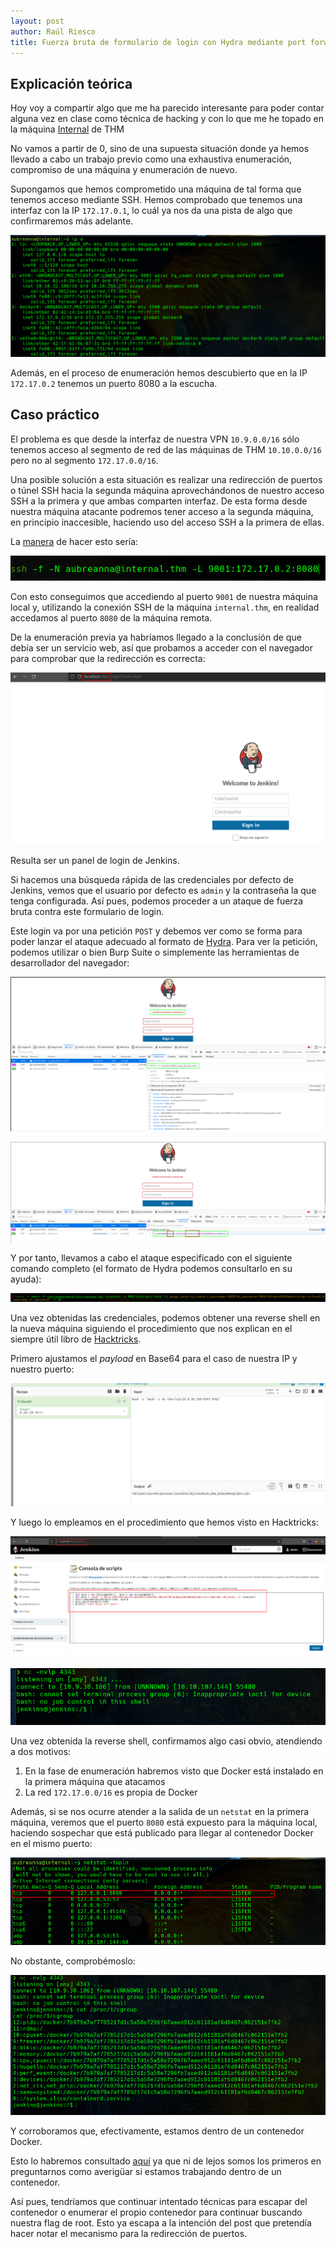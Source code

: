 ```yaml
---
layout: post
author: Raúl Riesco
title: Fuerza bruta de formulario de login con Hydra mediante port forwarding
---
```


## Explicación teórica
Hoy voy a compartir algo que me ha parecido interesante para poder contar alguna vez en clase como técnica de hacking y con lo que me he topado en la máquina [Internal](https://tryhackme.com/room/internal) de THM

No vamos a partir de 0, sino de una supuesta situación donde ya hemos llevado a cabo un trabajo previo como una exhaustiva enumeración, compromiso de una máquina y enumeración de nuevo.

Supongamos que hemos comprometido una máquina de tal forma que tenemos acceso mediante SSH. Hemos comprobado que tenemos una interfaz con la IP `172.17.0.1`, lo cuál ya nos da una pista de algo que confirmaremos más adelante. 

![](../img/hydra/ip-a.png)

Además, en el proceso de enumeración hemos descubierto que en la IP `172.17.0.2` tenemos un puerto 8080 a la escucha.


## Caso práctico
El problema es que desde la interfaz de nuestra VPN `10.9.0.0/16` sólo tenemos acceso al segmento de red de las máquinas de THM `10.10.0.0/16` pero no al segmento `172.17.0.0/16`. 

Una posible solución a esta situación es realizar una redirección de puertos o túnel SSH hacia la segunda máquina aprovechándonos de nuestro acceso SSH a la primera y que ambas comparten interfaz. De esta forma desde nuestra máquina atacante podremos tener acceso a la segunda máquina, en principio inaccesible, haciendo uso del acceso SSH a la primera de ellas.

La [manera](https://www.tecmint.com/create-ssh-tunneling-port-forwarding-in-linux/) de hacer esto sería:

![](../img/hydra/tunelSSH.png)

Con esto conseguimos que accediendo al puerto `9001` de nuestra máquina local y, utilizando la conexión SSH de la máquina `internal.thm`, en realidad accedamos al puerto `8080` de la máquina remota. 

De la enumeración previa ya habríamos llegado a la conclusión de que debía ser un servicio web, así que probamos a acceder con el navegador para comprobar que la redirección es correcta:

![](../img/hydra/jenkinsweb.png)

Resulta ser un panel de login de Jenkins.

Si hacemos una búsqueda rápida de las credenciales por defecto de Jenkins, vemos que el usuario por defecto es `admin` y la contraseña la que tenga configurada. Así pues, podemos proceder a un ataque de fuerza bruta contra este formulario de login.

Este login va por una petición `POST` y debemos ver como se forma para poder lanzar el ataque adecuado al formato de [Hydra](https://github.com/vanhauser-thc/thc-hydra). Para ver la petición, podemos utilizar o bien Burp Suite o simplemente las herramientas de desarrollador del navegador:

![](../img/hydra/post1.png)

![](../img/hydra/post2.png)

Y por tanto, llevamos a cabo el ataque especificado con el siguiente comando completo (el formato de Hydra podemos consultarlo en su ayuda):

![](../img/hydra/hydra.png)


Una vez obtenidas las credenciales, podemos obtener una reverse shell en la nueva máquina siguiendo el procedimiento que nos explican en el siempre útil libro de 
[Hacktricks](https://book.hacktricks.xyz/pentesting/pentesting-web/jenkins#execute-groovy-script).

Primero ajustamos el *payload* en Base64 para el caso de nuestra IP y nuestro puerto:

![](../img/hydra/cyberchef.png)

Y luego lo empleamos en el procedimiento que hemos visto en Hacktricks:

![](../img/hydra/shell_jenkins.png)

![](../img/hydra/shell_jenkins2.png)


Una vez obtenida la reverse shell, confirmamos algo casi obvio, atendiendo a dos motivos:

1. En la fase de enumeración habremos visto que Docker está instalado en la primera máquina que atacamos
2. La red `172.17.0.0/16` es propia de Docker
   
Además, si se nos ocurre atender a la salida de un `netstat` en la primera máquina, veremos que el puerto `8080` está expuesto para la máquina local, haciendo sospechar que está publicado para llegar al contenedor Docker en el mismo puerto:

![](../img/hydra/net.png)


No obstante, comprobémoslo:

![](../img/hydra/shell_jenkins3.png)

Y corroboramos que, efectivamente, estamos dentro de un contenedor Docker.

Esto lo habremos consultado [aquí](https://stackoverflow.com/questions/20010199/how-to-determine-if-a-process-runs-inside-lxc-docker) ya que ni de lejos somos los primeros en preguntarnos como averigüar si estamos trabajando dentro de un contenedor.

Así pues, tendríamos que continuar intentado técnicas para escapar del contenedor o enumerar el propio contenedor para continuar buscando nuestra flag de root. Esto ya escapa a la intención del post que pretendía hacer notar el mecanismo para la redirección de puertos.

